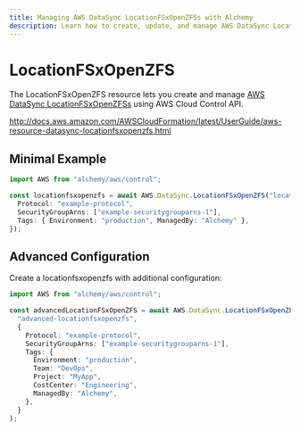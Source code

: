 ```yaml
---
title: Managing AWS DataSync LocationFSxOpenZFSs with Alchemy
description: Learn how to create, update, and manage AWS DataSync LocationFSxOpenZFSs using Alchemy Cloud Control.
---
```


# LocationFSxOpenZFS

The LocationFSxOpenZFS resource lets you create and manage [AWS DataSync LocationFSxOpenZFSs](https://docs.aws.amazon.com/datasync/latest/userguide/) using AWS Cloud Control API.

http://docs.aws.amazon.com/AWSCloudFormation/latest/UserGuide/aws-resource-datasync-locationfsxopenzfs.html

## Minimal Example

```ts
import AWS from "alchemy/aws/control";

const locationfsxopenzfs = await AWS.DataSync.LocationFSxOpenZFS("locationfsxopenzfs-example", {
  Protocol: "example-protocol",
  SecurityGroupArns: ["example-securitygrouparns-1"],
  Tags: { Environment: "production", ManagedBy: "Alchemy" },
});
```

## Advanced Configuration

Create a locationfsxopenzfs with additional configuration:

```ts
import AWS from "alchemy/aws/control";

const advancedLocationFSxOpenZFS = await AWS.DataSync.LocationFSxOpenZFS(
  "advanced-locationfsxopenzfs",
  {
    Protocol: "example-protocol",
    SecurityGroupArns: ["example-securitygrouparns-1"],
    Tags: {
      Environment: "production",
      Team: "DevOps",
      Project: "MyApp",
      CostCenter: "Engineering",
      ManagedBy: "Alchemy",
    },
  }
);
```

